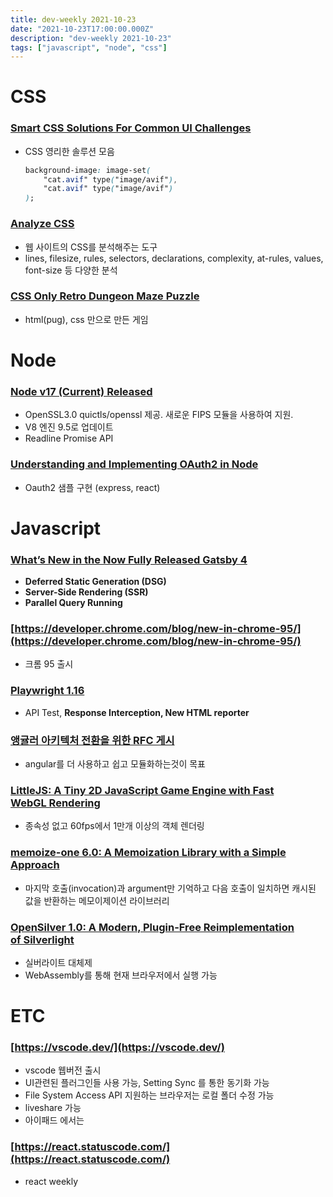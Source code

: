 ```yaml
---
title: dev-weekly 2021-10-23
date: "2021-10-23T17:00:00.000Z"
description: "dev-weekly 2021-10-23"
tags: ["javascript", "node", "css"]
---
```


# CSS

### [Smart CSS Solutions For Common UI Challenges](https://www.smashingmagazine.com/2021/10/modern-css-solutions-for-common-problems)

- CSS 영리한 솔루션 모음
    
    ```css
    background-image: image-set(
    	"cat.avif" type("image/avif"),
    	"cat.avif" type("image/avif")
    );
    ```
    

### [Analyze CSS](https://www.projectwallace.com/analyze-css)

- 웹 사이트의 CSS를 분석해주는 도구
- lines, filesize, rules, selectors, declarations, complexity, at-rules, values, font-size 등 다양한 분석

### [CSS Only Retro Dungeon Maze Puzzle](https://codepen.io/takaneichinose/pen/VwWqyYj)

- html(pug), css 만으로 만든 게임

# Node

### **[Node v17 (Current) Released](https://nodejs.org/en/blog/release/v17.0.0/)**

- OpenSSL3.0 quictls/openssl 제공. 새로운 FIPS 모듈을 사용하여 지원.
- V8 엔진 9.5로 업데이트
- Readline Promise API

### **[Understanding and Implementing OAuth2 in Node](https://www.honeybadger.io/blog/oauth-nodejs-javascript/)**

- Oauth2 샘플 구현 (express, react)

# Javascript

### **[What’s New in the Now Fully Released Gatsby 4](https://www.gatsbyjs.com/blog/whats-new-in-gatsby-4/)**

- **Deferred Static Generation (DSG)**
- **Server-Side Rendering (SSR)**
- **Parallel Query Running**

### [https://developer.chrome.com/blog/new-in-chrome-95/](https://developer.chrome.com/blog/new-in-chrome-95/)

- 크롬 95 출시

### **[Playwright 1.16](https://github.com/microsoft/playwright/releases/tag/v1.16.0)**

- API Test, **Response Interception, New HTML reporter**

### [앵귤러 아키텍처 전환을 위한 RFC 게시](https://github.com/angular/angular/discussions/43784)

- angular를 더 사용하고 쉽고 모듈화하는것이 목표

### **[LittleJS: A Tiny 2D JavaScript Game Engine with Fast WebGL Rendering](https://github.com/KilledByAPixel/LittleJS)**

- 종속성 없고 60fps에서 1만개 이상의 객체 렌더링

### **[memoize-one 6.0: A Memoization Library with a Simple Approach](https://javascriptweekly.com/link/115361/web)**

- 마지막 호출(invocation)과 argument만 기억하고 다음 호출이 일치하면 캐시된 값을 반환하는 메모이제이션 라이브러리

### **[OpenSilver 1.0: A Modern, Plugin-Free Reimplementation of Silverlight](https://javascriptweekly.com/link/115369/web)**

- 실버라이트 대체제
- WebAssembly를 통해 현재 브라우저에서 실행 가능

# ETC

### [https://vscode.dev/](https://vscode.dev/)

- vscode 웹버전 출시
- UI관련된 플러그인들 사용 가능, Setting Sync 를 통한 동기화 가능
- File System Access API 지원하는 브라우저는 로컬 폴더 수정 가능
- liveshare 가능
- 아이패드 에서는

### [https://react.statuscode.com/](https://react.statuscode.com/)

- react weekly